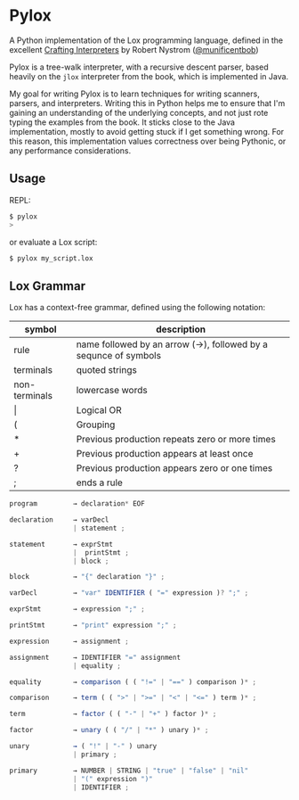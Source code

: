 # Pylox

A Python implementation of the Lox programming language, defined in the excellent [Crafting Interpreters](https://craftinginterpreters.com/) by Robert Nystrom ([@munificentbob](https://twitter.com/intent/user?screen_name=munificentbob))

Pylox is a tree-walk interpreter, with a recursive descent parser, based heavily on the `jlox` interpreter from the book, which is implemented in Java.

My goal for writing Pylox is to learn techniques for writing scanners, parsers, and interpreters. Writing this in Python helps me to ensure that I'm gaining an understanding of the underlying concepts, and not just rote typing the examples from the book. It sticks close to the Java implementation, mostly to avoid getting stuck if I get something wrong. For this reason, this implementation values correctness over being Pythonic, or any performance considerations.

## Usage

REPL:

```bash
$ pylox
>
```

or evaluate a Lox script:

```bash
$ pylox my_script.lox
```


## Lox Grammar

Lox has a context-free grammar, defined using the following notation:


|symbol       |description|
|-------------|-----------------------------|
|rule         |name followed by an arrow (→), followed by a sequnce of symbols|
|terminals    |quoted strings  |
|non-terminals| lowercase words|
|\|           | Logical OR|
|(            | Grouping|
|*            | Previous production repeats zero or more times|
|+            | Previous production appears at least once|
|?            | Previous production appears zero or one times|
|;            | ends a rule|

```javascript
program         → declaration* EOF

declaration     → varDecl
                | statement ;

statement       → exprStmt
                |  printStmt ;
                | block ;

block           → "{" declaration "}" ;

varDecl         → "var" IDENTIFIER ( "=" expression )? ";" ;

exprStmt        → expression ";" ;

printStmt       → "print" expression ";" ;

expression      → assignment ;

assignment      → IDENTIFIER "=" assignment
                | equality ;

equality        → comparison ( ( "!=" | "==" ) comparison )* ;

comparison      → term ( ( ">" | ">=" | "<" | "<=" ) term )* ;

term            → factor ( ( "-" | "+" ) factor )* ;

factor          → unary ( ( "/" | "*" ) unary )* ;

unary           → ( "!" | "-" ) unary
                | primary ;

primary         → NUMBER | STRING | "true" | "false" | "nil"
                | "(" expression ")"
                | IDENTIFIER ;
```
